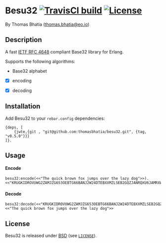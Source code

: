 Besu32 [![TravisCI build](https://travis-ci.org/thomasbhatia/besu32.svg?branch=master)](https://travis-ci.org/thomasbhatia/besu32) [![License](https://img.shields.io/badge/License-BSD-blue.svg)](LICENSE)
=====

By Thomas Bhatia (thomas.bhatia@eo.io)


Description
-----------


A fast [IETF RFC 4648][1] compliant Base32 library for Erlang.

Supports the following algorithms:

* Base32 alphabet
- [x] encoding
- [x] decoding


## Installation

Add Besu32 to your ```rebar.config``` dependencies:

    {deps, [
        {jwte,{git , "git@github.com:thomasbhatia/besu32.git", {tag, "v0.5.0"}}}
    ]}.

## Usage
#### Encode
    besu32:encode(<<"The quick brown fox jumps over the lazy dog">>).
    <<"KRUGKIDROVUWG2ZAMJZG653OEBTG66BANJ2W24DTEBXXMZLSEB2GQZJANRQXU6JAMRXWO===">>

#### Decode
    besu32:decode(<<"KRUGKIDROVUWG2ZAMJZG653OEBTG66BANJ2W24DTEBXXMZLSEB2GQZJANRQXU6JAMRXWO===">>).
    <<"The quick brown fox jumps over the lazy dog">>

## License

Besu32 is released under [BSD][2] (see [`LICENSE`](LICESNE)).

[1]: https://tools.ietf.org/html/rfc4648#page-8
[2]: https://opensource.org/licenses/BSD-3-Clause
